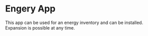 # Engery App

This app can be used for an energy inventory and can be installed. Expansion is possible at any time.
